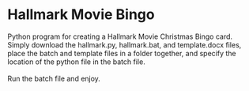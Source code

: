 # Hallmark Movie Bingo
Python program for creating a Hallmark Movie Christmas Bingo card. \
Simply download the hallmark.py, hallmark.bat, and template.docx files, \
place the batch and template files in a folder together, and specify the \
location of the python file in the batch file. \
\
Run the batch file and enjoy.
